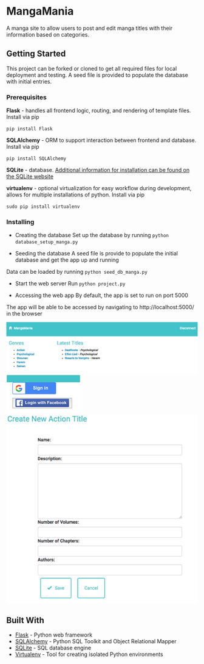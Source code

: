 # MangaMania

A manga site to allow users to post and edit manga titles with their information
based on categories.

## Getting Started

This project can be forked or cloned to get all required files for local
deployment and testing.  A seed file is provided to populate the database with
initial entries.

### Prerequisites

**Flask** - handles all frontend logic, routing, and rendering of template files. Install via pip

```
pip install Flask
```

**SQLAlchemy** - ORM to support interaction between frontend and database.
Install via pip

```
pip install SQLAlchemy
```

**SQLite** - database. [Additional information for installation can be found on the SQLite website](https://www.sqlite.org/download.html)

**virtualenv** - optional virtualization for easy workflow during development, allows for multiple installations of python. Install via pip

```
sudo pip install virtualenv
```

### Installing

* Creating the database
Set up the database by running `python database_setup_manga.py`

* Seeding the database
A seed file is provide to populate the initial database and get the app up and running

Data can be loaded by running `python seed_db_manga.py `

* Start the web server
Run `python project.py`

* Accessing the web app
By default, the app is set to run on port 5000

The app will be able to be accessed by navigating to http://localhost:5000/ in the browser

![alt text](./README_overview.png)
![alt text](./README_authentication.png)
![alt text](./README_crud.png)

## Built With

* [Flask](http://flask.pocoo.org/) - Python web framework
* [SQLAlchemy](https://maven.apache.org/) - Python SQL Toolkit and Object Relational Mapper
* [SQLite](https://rometools.github.io/rome/) - SQL database engine
* [Virtualenv](https://rometools.github.io/rome/) - Tool for creating isolated Python environments
